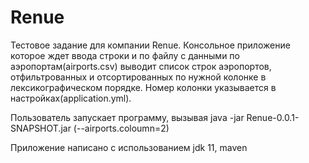 # Renue
Тестовое задание для компании Renue. Консольное приложение которое ждет ввода строки и по файлу с данными по аэропортам(airports.csv) выводит список строк аэропортов, отфильтрованных и отсортированных по нужной колонке в лексикографическом порядке.
Номер колонки указывается в настройках(application.yml).

Пользователь запускает программу, вызывая java -jar Renue-0.0.1-SNAPSHOT.jar (--airports.coloumn=2)

Приложение написано с использованием jdk 11, maven
